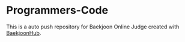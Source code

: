 # Programmers-Code
This is a auto push repository for Baekjoon Online Judge created with [BaekjoonHub](https://github.com/BaekjoonHub/BaekjoonHub).
